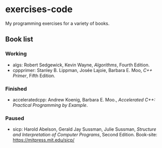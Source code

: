 # exercises-code

My programming exercises for a variety of books.

## Book list

### Working

- algs: Robert Sedgewick, Kevin Wayne, *Algorithms*, Fourth Edition.
- cppprimer: Stanley B. Lippman, Josée Lajoie, Barbara E. Moo, *C++ Primer*, Fifth Edition.

### Finished

- acceleratedcpp: Andrew Koenig, Barbara E. Moo., *Accelerated C++: Practical Programming by Example*.

### Paused

- sicp: Harold Abelson, Gerald Jay Sussman, Julie Sussman, *Structure and Interpretation of Computer Programs*, Second Edition. Book-site: https://mitpress.mit.edu/sicp/
